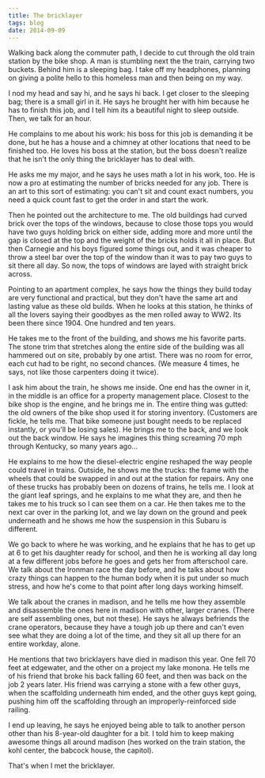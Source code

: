 ```yaml
---
title: The bricklayer
tags: blog
date: 2014-09-09
---
```


Walking back along the commuter path, I decide to cut through the old train
station by the bike shop. A man is stumbling next the the train, carrying two
buckets. Behind him is a sleeping bag. I take off my headphones, planning on
giving a polite hello to this homeless man and then being on my way. 

I nod my head and say hi, and he says hi back. I get closer to the sleeping bag;
there is a small girl in it. He says he brought her with him because he has to
finish this job, and I tell him its a beautiful night to sleep outside. Then, we
talk for an hour.

He complains to me about his work: his boss for this job is demanding it be
done, but he has a house and a chimney at other locations that need to be
finished too. He loves his boss at the station, but the boss doesn't realize
that he isn't the only thing the bricklayer has to deal with.

He asks me my major, and he says he uses math a lot in his work, too. He is now
a pro at estimating the number of bricks needed for any job. There is an art to
this sort of estimating: you can't sit and count exact numbers, you need a quick
count fast to get the order in and start the work. 

Then he pointed out the architecture to me. The old buildings had curved brick
over the tops of the windows, because to close those tops you would have two
guys holding brick on either side, adding more and more until the gap is closed
at the top and the weight of the bricks holds it all in place. But then Carnegie
and his boys figured some things out, and it was cheaper to throw a steel bar
over the top of the window than it was to pay two guys to sit there all day. So
now, the tops of windows are layed with straight brick across.

Pointing to an apartment complex, he says how the things they build today are
very functional and practical, but they don't have the same art and lasting
value as these old builds. When he looks at this station, he thinks of all the
lovers saying their goodbyes as the men rolled away to WW2. Its been there since
1904. One hundred and ten years.

He takes me to the front of the building, and shows me his favorite parts. The
stone trim that stretches along the entire side of the building was all hammered
out on site, probably by one artist. There was no room for error, each cut had
to be right, no second chances. (We measure 4 times, he says, not like those
carpenters doing it twice). 

I ask him about the train, he shows me inside. One end has the owner in it, in
the middle is an office for a property management place. Closest to the bike
shop is the engine, and he brings me in. The entire thing was gutted: the old
owners of the bike shop used it for storing inventory. (Customers are fickle, he
tells me. That bike someone just bought needs to be replaced instantly, or
you'll be losing sales). He brings me to the back, and we look out the back
window. He says he imagines this thing screaming 70 mph through Kentucky, so
many years ago...

He explains to me how the diesel-electric engine reshaped the way people could
travel in trains. Outside, he shows me the trucks: the frame with the wheels
that could be swapped in and out at the station for repairs. Any one of these
trucks has probably been on dozens of trains, he tells me. I look at the giant
leaf springs, and he explains to me what they are, and then he takes me to his
truck so I can see them on a car. He then takes me to the next car over in the
parking lot, and we lay down on the ground and peek underneath and he shows me
how the suspension in this Subaru is different.

We go back to where he was working, and he explains that he has to get up at 6
to get his daughter ready for school, and then he is working all day long at a
few different jobs before he goes and gets her from afterschool care. We talk
about the Ironman race the day before, and he talks about how crazy things can
happen to the human body when it is put under so much stress, and how he's come
to that point after long days working himself. 

We talk about the cranes in madison, and he tells me how they assemble and
disassemble the ones here in madison with other, larger cranes. (There are self
assembling ones, but not these). He says he always befriends the crane
operators, because they have a tough job up there and can't even see what they
are doing a lot of the time, and they sit all up there for an entire workday,
alone.

He mentions that two bricklayers have died in madison this year. One fell 70
feet at edgewater, and the other on a project my lake monona. He tells me of his
friend that broke his back falling 60 feet, and then was back on the job 2 years
later. His friend was carrying a stone with a few other guys, when the
scaffolding underneath him ended, and the other guys kept going, pushing him off
the scaffolding through an improperly-reinforced side railing.

I end up leaving, he says he enjoyed being able to talk to another person other
than his 8-year-old daughter for a bit. I told him to keep making awesome things
all around madison (hes worked on the train station, the kohl center, the
babcock house, the capitol). 

That's when I met the bricklayer.

